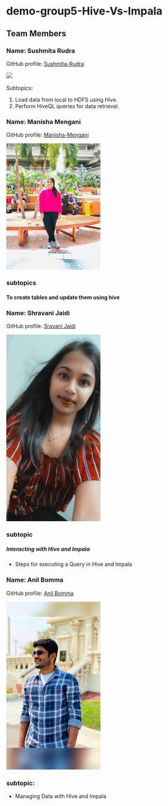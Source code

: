 # demo-group5-Hive-Vs-Impala
## Team Members

### Name: Sushmita Rudra

GitHub profile: [Sushmita-Rudra](https://github.com/Sushmita-Rudra)

<img src="./IMG_2139.jpg" width="250"/>

Subtopics:
1. Load data from local to HDFS using Hive.
1. Perform HiveQL queries for data retrieval.

### Name: Manisha Mengani

GitHub profile: [Manisha-Mengani](https://github.com/Manisha-Mengani)

<img src="./mengani.jpeg" width="250"/>


### subtopics
#### To create tables and update them using hive

### Name: Shravani Jaidi 

GitHub profile: [Sravani Jaidi](https://github.com/Sravani537520)

<img src="./Shrvni.jpeg" width="250">

### subtopic
##### Interacting with Hive and Impala
- Steps for executing a Query in Hive and Impala

### Name: Anil Bomma

GitHub profile: [Anil Bomma](https://github.com/anil-bomma)


<img src="./bomma.jpeg" width="250">

### subtopic:
- Managing Data with Hive and Impala


